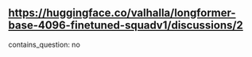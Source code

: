 ## https://huggingface.co/valhalla/longformer-base-4096-finetuned-squadv1/discussions/2

contains_question: no
